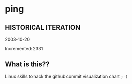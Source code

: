 # ping

## HISTORICAL ITERATION
2003-10-20

Incremented: 2331

## What is this?? 
Linux skills to hack the github commit visualization chart `;-)`
